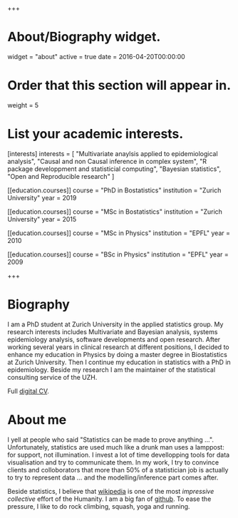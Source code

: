 +++
# About/Biography widget.
widget = "about"
active = true
date = 2016-04-20T00:00:00

# Order that this section will appear in.
weight = 5

# List your academic interests.
[interests]
  interests = [
    "Multivariate anaylsis applied to epidemiological analysis",
    "Causal and non Causal inference in complex system",
    "R package developpment and statisticial computing",
    "Bayesian statistics",
    "Open and Reproducible research"
  ]


[[education.courses]]
  course = "PhD in Bostatistics"
  institution = "Zurich University"
  year = 2019

[[education.courses]]
  course = "MSc in Bostatistics"
  institution = "Zurich University"
  year = 2015
  
[[education.courses]]
  course = "MSc in Physics"
  institution = "EPFL"
  year = 2010

[[education.courses]]
  course = "BSc in Physics"
  institution = "EPFL"
  year = 2009
 
+++

# Biography

I am a PhD student at Zurich University in the applied statistics group. My research interests includes Multivariate and Bayesian analysis, systems epidemiology analysis, software developments and open research. After working several years in clinical research at different positions, I decided to enhance my education in Physics by doing a master degree in Biostatistics at Zurich University. Then I continue my education in statistics with a PhD in epidemiology. Beside my research I am the maintainer of the statistical consulting service of the UZH.

Full <a href = "https://curriculum.netlify.com/" target="_blank"> digital CV</a>.

# About me

I yell at people who said "Statistics can be made to prove anything ...". Unfortunately, statistics are used much like a drunk man uses a lamppost: for support, not illumination. I invest a lot of time devellopping tools for data visualisation and try to communicate them. In my work, I try to convince clients and colloborators that more than 50% of a statistician job is actually to try to represent data ... and the modelling/inference part comes after.

Beside statistics, I believe that [wikipedia](https://www.wikipedia.org/) is one of the most *impressive* *collective* effort of the Humanity. I am a big fan of [github](https://github.com/). To ease the pressure, I like to do rock climbing, squash, yoga and running.
